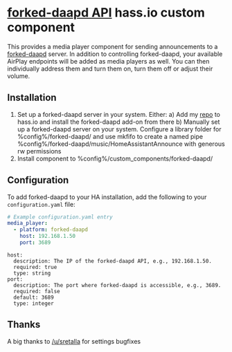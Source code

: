 # [forked-daapd API](https://github.com/ejurgensen/forked-daapd/blob/master/README_JSON_API.md) hass.io custom component 
This provides a media player component for sending announcements to a [forked-daapd](https://github.com/ejurgensen/forked-daapd) server.
In addition to controlling forked-daapd, your available AirPlay endpoints will be added as media players as well. You can then individually address them and turn them on, turn them off or adjust their volume.

## Installation
1) Set up a forked-daapd server in your system. Either:
   a) Add my [repo](https://github.com/johnpdowling/hassio-addons) to hass.io and install the forked-daapd add-on from there
   b) Manually set up a forked-daapd server on your system. Configure a library folder for %config%/forked-daapd/ and use mkfifo to create a named pipe %config%/forked-daapd/music/HomeAssistantAnnounce with generous rw permissions
2) Install component to %config%/custom_components/forked-daapd/

## Configuration
To add forked-daapd to your HA installation, add the following to your `configuration.yaml` file:

```yaml
# Example configuration.yaml entry
media_player:
  - platform: forked-daapd
    host: 192.168.1.50
    port: 3689
```
```
host:
  description: The IP of the forked-daapd API, e.g., 192.168.1.50.
  required: true
  type: string
port:
  description: The port where forked-daapd is accessible, e.g., 3689.
  required: false
  default: 3689
  type: integer
```

## Thanks
A big thanks to [/u/sretalla](https://github.com/sretalla) for settings bugfixes
